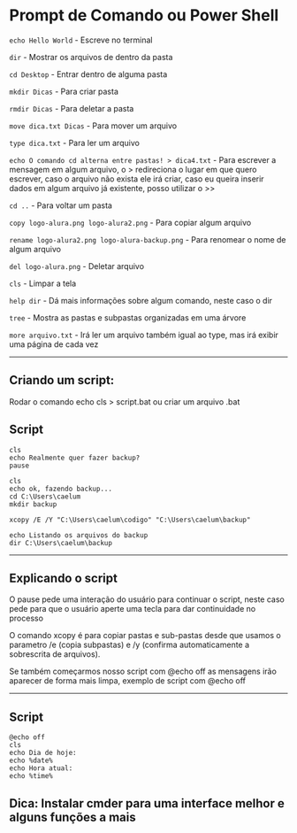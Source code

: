 # Prompt de Comando ou Power Shell
`echo Hello World` - Escreve no terminal

`dir` - Mostrar os arquivos de dentro da pasta

`cd Desktop` - Entrar dentro de alguma pasta

`mkdir Dicas` - Para criar pasta

`rmdir Dicas` - Para deletar a pasta

`move dica.txt Dicas` - Para mover um arquivo

`type dica.txt` - Para ler um arquivo

`echo O comando cd alterna entre pastas! > dica4.txt` - Para escrever a mensagem em algum arquivo, o > redireciona o lugar em que quero escrever, caso o arquivo não exista ele irá criar, caso eu queira inserir dados em algum arquivo já existente, posso utilizar o >>

`cd ..` - Para voltar um pasta

`copy logo-alura.png logo-alura2.png` - Para copiar algum arquivo

`rename logo-alura2.png logo-alura-backup.png` - Para renomear o nome de algum arquivo

`del logo-alura.png` - Deletar arquivo

`cls` - Limpar a tela

`help dir` - Dá mais informações sobre algum comando, neste caso o dir

`tree` - Mostra as pastas e subpastas organizadas em uma árvore

`more arquivo.txt` - Irá ler um arquivo também igual ao type, mas irá exibir uma página de cada vez

------------------------------------------------------------------------------------
## Criando um script:

Rodar o comando echo cls > script.bat ou criar um arquivo .bat

## Script
```
cls
echo Realmente quer fazer backup?
pause

cls
echo ok, fazendo backup...
cd C:\Users\caelum
mkdir backup

xcopy /E /Y "C:\Users\caelum\codigo" "C:\Users\caelum\backup"  

echo Listando os arquivos do backup
dir C:\Users\caelum\backup
```
--------------------------------------------------------------
## Explicando o script

O pause pede uma interação do usuário para continuar o script, neste caso pede para que o usuário aperte uma tecla para dar continuidade no processo

O comando xcopy é para copiar pastas e sub-pastas desde que usamos o parametro /e (copia subpastas) e /y (confirma automaticamente a sobrescrita de arquivos).

Se também começarmos nosso script com @echo off as mensagens irão aparecer de forma mais limpa, exemplo de script com @echo off

--------------------------------------------------------------
## Script
```
@echo off
cls
echo Dia de hoje:
echo %date%
echo Hora atual:
echo %time%
```

## Dica: Instalar cmder para uma interface melhor e alguns funções a mais